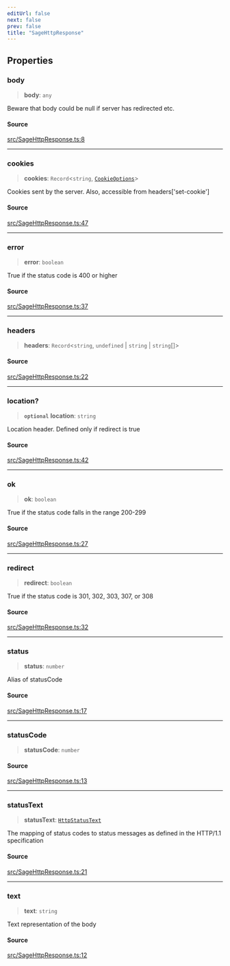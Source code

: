 ```yaml
---
editUrl: false
next: false
prev: false
title: "SageHttpResponse"
---
```


## Properties

### body

> **body**: `any`

Beware that body could be null if server has redirected etc.

#### Source

[src/SageHttpResponse.ts:8](https://github.com/eddienubes/sagetest/blob/e842b4f/src/SageHttpResponse.ts#L8)

***

### cookies

> **cookies**: `Record`\<`string`, [`CookieOptions`](../type-aliases/CookieOptions.md)\>

Cookies sent by the server. Also, accessible from headers['set-cookie']

#### Source

[src/SageHttpResponse.ts:47](https://github.com/eddienubes/sagetest/blob/e842b4f/src/SageHttpResponse.ts#L47)

***

### error

> **error**: `boolean`

True if the status code is 400 or higher

#### Source

[src/SageHttpResponse.ts:37](https://github.com/eddienubes/sagetest/blob/e842b4f/src/SageHttpResponse.ts#L37)

***

### headers

> **headers**: `Record`\<`string`, `undefined` \| `string` \| `string`[]\>

#### Source

[src/SageHttpResponse.ts:22](https://github.com/eddienubes/sagetest/blob/e842b4f/src/SageHttpResponse.ts#L22)

***

### location?

> **`optional`** **location**: `string`

Location header. Defined only if redirect is true

#### Source

[src/SageHttpResponse.ts:42](https://github.com/eddienubes/sagetest/blob/e842b4f/src/SageHttpResponse.ts#L42)

***

### ok

> **ok**: `boolean`

True if the status code falls in the range 200-299

#### Source

[src/SageHttpResponse.ts:27](https://github.com/eddienubes/sagetest/blob/e842b4f/src/SageHttpResponse.ts#L27)

***

### redirect

> **redirect**: `boolean`

True if the status code is 301, 302, 303, 307, or 308

#### Source

[src/SageHttpResponse.ts:32](https://github.com/eddienubes/sagetest/blob/e842b4f/src/SageHttpResponse.ts#L32)

***

### status

> **status**: `number`

Alias of statusCode

#### Source

[src/SageHttpResponse.ts:17](https://github.com/eddienubes/sagetest/blob/e842b4f/src/SageHttpResponse.ts#L17)

***

### statusCode

> **statusCode**: `number`

#### Source

[src/SageHttpResponse.ts:13](https://github.com/eddienubes/sagetest/blob/e842b4f/src/SageHttpResponse.ts#L13)

***

### statusText

> **statusText**: [`HttpStatusText`](../type-aliases/HttpStatusText.md)

The mapping of status codes to status messages as defined in the HTTP/1.1 specification

#### Source

[src/SageHttpResponse.ts:21](https://github.com/eddienubes/sagetest/blob/e842b4f/src/SageHttpResponse.ts#L21)

***

### text

> **text**: `string`

Text representation of the body

#### Source

[src/SageHttpResponse.ts:12](https://github.com/eddienubes/sagetest/blob/e842b4f/src/SageHttpResponse.ts#L12)
